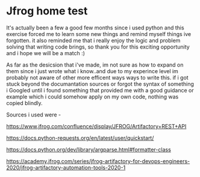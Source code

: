 # Jfrog home test

It's actually been a few a good few months since i used python and this exercise forced me to learn some new things and remind myself things ive forgotten. 
it also reminded me that i really enjoy the logic and problem solving that writing code brings, so thank you for this exciting opportunity and i hope we will be a match :)

As far as the desicsion that i've made, im not sure as how to expand on them since i just wrote what i know..and due to my experince level im probably not aware of other more efficent ways ways to write this.
if i got stuck beyond the documantation sources or forgot the syntax of something i Googled until i found something that provided me with a good guidance or example which i could  somehow apply on my own code, nothing was copied blindly.

Sources i used were - 

https://www.jfrog.com/confluence/display/JFROG/Artifactory+REST+API

https://docs.python-requests.org/en/latest/user/quickstart/

https://docs.python.org/dev/library/argparse.html#formatter-class

https://academy.jfrog.com/series/jfrog-artifactory-for-devops-engineers-2020/jfrog-artifactory-automation-tools-2020-1

